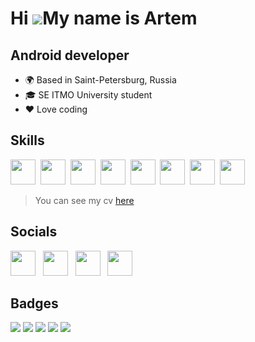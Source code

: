 Hi ![](https://user-images.githubusercontent.com/18350557/176309783-0785949b-9127-417c-8b55-ab5a4333674e.gif)My name is Artem
================================================================================================================================

Android developer
-----------------

* 🌍 Based in Saint-Petersburg, Russia
* 🎓 SE ITMO University student
* ❤️ Love coding

## Skills

<div>
  <img src="https://cdn.jsdelivr.net/gh/devicons/devicon@latest/icons/android/android-plain.svg" width="40" height="40"/>&nbsp
  <img src="https://cdn.jsdelivr.net/gh/devicons/devicon@latest/icons/kotlin/kotlin-original.svg" width="40" height="40"/>&nbsp
  <img src="https://cdn.jsdelivr.net/gh/devicons/devicon@latest/icons/java/java-original.svg" width="40" height="40"/>&nbsp
  <img src="https://cdn.jsdelivr.net/gh/devicons/devicon@latest/icons/python/python-original.svg" width="40" height="40"/>&nbsp
  <img src="https://cdn.jsdelivr.net/gh/devicons/devicon@latest/icons/postgresql/postgresql-plain.svg" width="40" height="40"/>&nbsp
  <img src="https://cdn.jsdelivr.net/gh/devicons/devicon@latest/icons/sqlite/sqlite-original.svg" width="40" height="40"/>&nbsp
  <img src="https://cdn.jsdelivr.net/gh/devicons/devicon@latest/icons/firebase/firebase-original.svg" width="40" height="40"/>&nbsp
  <img src="https://cdn.jsdelivr.net/gh/devicons/devicon@latest/icons/git/git-original.svg" width="40" height="40"/>&nbsp
</div>

> You can see my cv [here](https://drive.google.com/file/d/1ORu4NbaSkqzl9I0jOUFQpzI07ouf4dOX/view?usp=drive_link)

## Socials
<div>
    <a href="https://t.me/arekalov" style="text-decoration: none" target="_blank">
      <img src="https://cdn-icons-png.flaticon.com/512/2111/2111646.png" width="40" height="40"/>
    </a>&nbsp
    <a href="https://vk.com/arekalov" style="text-decoration: none" target="_blank">
      <img src="https://cdn-icons-png.flaticon.com/512/145/145813.png" width="40" height="40"/>
    </a>&nbsp
    <a href="https://github.com/arekalov" style="text-decoration: none" target="_blank">
      <img src="https://www.svgrepo.com/show/450156/github.svg" width="40" height="40" alt=""/>
    </a>&nbsp
    <a href="mailto:artyom.rekalov@gmail.com" style="text-decoration: none" target="_blank">
      <img src="https://www.svgrepo.com/show/295315/at-sign-at.svg" width="40" height="40" alt=""/>
    </a>&nbsp
  </div>

## Badges
![](https://github-profile-summary-cards.vercel.app/api/cards/profile-details?username=arekalov&theme=github_dark)
![](https://github-profile-summary-cards.vercel.app/api/cards/most-commit-language?username=arekalov&theme=github_dark)
![](https://github-profile-summary-cards.vercel.app/api/cards/repos-per-language?username=arekalov&theme=github_dark)
![](https://github-profile-summary-cards.vercel.app/api/cards/stats?username=arekalov&theme=github_dark)
![](https://github-profile-summary-cards.vercel.app/api/cards/productive-time?username=arekalov&theme=github_dark)
